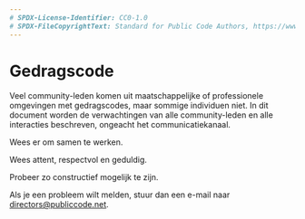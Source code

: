 ```yaml
---
# SPDX-License-Identifier: CC0-1.0
# SPDX-FileCopyrightText: Standard for Public Code Authors, https://www.standardforpubliccode.org/AUTHORS.html
---
```


# Gedragscode

Veel community-leden komen uit maatschappelijke of professionele omgevingen met gedragscodes, maar sommige individuen niet. In dit document worden de verwachtingen van alle community-leden en alle interacties beschreven, ongeacht het communicatiekanaal.

Wees er om samen te werken.

Wees attent, respectvol en geduldig.

Probeer zo constructief mogelijk te zijn.

Als je een probleem wilt melden, stuur dan een e-mail naar directors@publiccode.net.
